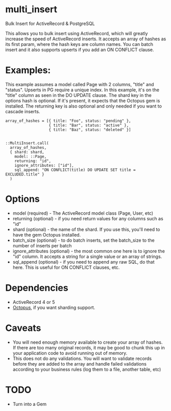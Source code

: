 # multi_insert
Bulk Insert for ActiveRecord & PostgreSQL

This allows you to bulk insert using ActiveRecord, which will greatly increase the speed of ActiveRecord inserts.
It accepts an array of hashes as its first param, where the hash keys are column names. 
You can batch insert and it also supports upserts if you add an ON CONFLICT clause.

# Examples:

This example assumes a model called Page with 2 columns, "title" and "status". 
Upserts in PG require a unique index. In this example, it's on the "title" column as seen in the DO UPDATE clause. 
The shard key in the options hash is optional. If it's present, it expects that the Octopus gem is installed.
The returning key is also optional and only needed if you want to cascade inserts.

```
array_of_hashes = [{ title: "Foo", status: "pending" },
                   { title: "Bar", status: "active" },
                   { title: "Baz", status: "deleted" }]


::MultiInsert.call(
  array_of_hashes,
  { shard: shard,
    model: ::Page,
    returning: "id",
    ignore_attributes: ["id"],
    sql_append: "ON CONFLICT(title) DO UPDATE SET title = EXCLUDED.title" }
  )
```

# Options

* model (required) - The ActiveRecord model class (Page, User, etc)
* returning (optional) - if you need return values for any columns such as "id"
* shard (optional) - the name of the shard. If you use this, you'll need to have the gem Octopus installed.
* batch_size (optional) - to do batch inserts, set the batch_size to the number of inserts per batch
* ignore_attributes (optional) - the most common one here is to ignore the "id" column. It accepts a string for a single value or an array of strings. 
* sql_append (optional) - if you need to append any raw SQL, do that here. This is useful for ON CONFLICT clauses, etc.

# Dependencies

* ActiveRecord 4 or 5
* [Octopus](https://github.com/thiagopradi/octopus), if you want sharding support. 

# Caveats

* You will need enough memory available to create your array of hashes. If there are too many original records, it may be good to chunk this up in your application code to avoid running out of memory. 
* This does not do any validations. You will want to validate records before they are added to the array and handle failed validations according to your business rules (log them to a file, another table, etc) 

# TODO

* Turn into a Gem
